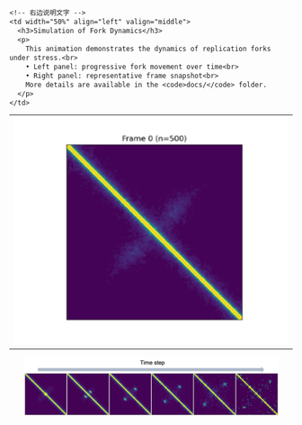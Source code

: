 <!-- 第一行：左图 + 右说明 -->
<table>
  <tr>
    <!-- 左边动态图 -->
    <td width="50%" align="left" valign="top">
      <img src="https://github.com/zzdzr/ForkSimulation/blob/main/img/simulations3.gif" width="100%" />
    </td>

    <!-- 右边说明文字 -->
    <td width="50%" align="left" valign="middle">
      <h3>Simulation of Fork Dynamics</h3>
      <p>
        This animation demonstrates the dynamics of replication forks under stress.<br>
        • Left panel: progressive fork movement over time<br>
        • Right panel: representative frame snapshot<br>
        More details are available in the <code>docs/</code> folder.
      </p>
    </td>
  </tr>
</table>

<!-- 第二行：整行静态图 -->
<p align="center">
  <img src="https://github.com/zzdzr/ForkSimulation/blob/main/img/simulations2.png" width="90%" />
</p>
